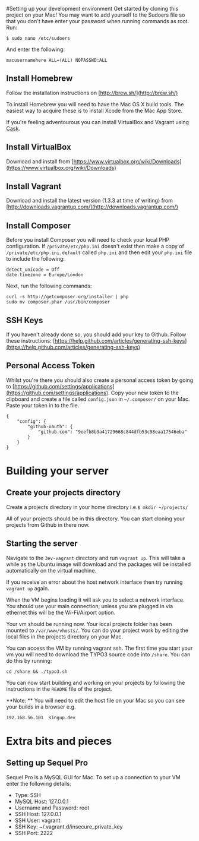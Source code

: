#Setting up your development environment
Get started by cloning this project on your Mac!
You may want to add yourself to the Sudoers file so that you don't have enter your password when running commands as root. Run: 

	$ sudo nano /etc/sudoers

And enter the following:

	macusernamehere ALL=(ALL) NOPASSWD:ALL

## Install Homebrew

Follow the installation instructions on [http://brew.sh/](http://brew.sh/)

To install Homebrew you will need to have the Mac OS X build tools. The easiest way to acquire these is to install Xcode from the Mac App Store.

If you're feeling adventourous you can install VirtualBox and Vagrant using [Cask](https://github.com/phinze/homebrew-cask).

## Install VirtualBox

Download and install from [https://www.virtualbox.org/wiki/Downloads](https://www.virtualbox.org/wiki/Downloads)

## Install Vagrant

Download and install the latest version (1.3.3 at time of writing) from [http://downloads.vagrantup.com/](http://downloads.vagrantup.com/)

## Install Composer

Before you install Composer you will need to check your local PHP configuration. If `/private/etc/php.ini` doesn't exist then make a copy of `/private/etc/php.ini.default` called `php.ini` and then edit your `php.ini` file to include the following:

	detect_unicode = Off
	date.timezone = Europe/London

Next, run the following commands:

	curl -s http://getcomposer.org/installer | php
	sudo mv composer.phar /usr/bin/composer

## SSH Keys

If you haven't already done so, you should add your key to Github. Follow these instructions: [https://help.github.com/articles/generating-ssh-keys](https://help.github.com/articles/generating-ssh-keys)

## Personal Access Token

Whilst you're there you should also create a personal access token by going to [https://github.com/settings/applications](https://github.com/settings/applications). Copy your new token to the clipboard and create a file called `config.json` in `~/.composer/` on your Mac. Paste your token in to the file.

	{
	    "config": {
	        "github-oauth": {
	            "github.com": "9eefb8b9a41729668c844dfb53c98eaa17546eba"
	        }
	    }
	}

# Building your server

## Create your projects directory

Create a projects directory in your home directory i.e.`$ mkdir ~/projects/`

All of your projects should be in this directory. You can start cloning your projects from Github in there now.

## Starting the server

Navigate to the `3ev-vagrant` directory and run `vagrant up`. This will take a while as the Ubuntu image will download and the  packages will be installed automatically on the virtual machine. 

If you receive an error about the host network interface then try running `vagrant up` again.

When the VM begins loading it will ask you to select a network interface. You should use your main connection; unless you are plugged in via ethernet this will be the Wi-Fi/Airport option.

Your vm should be running now. Your local projects folder has been mounted to `/var/www/vhosts/`. You can do your project work by editing the local files in the projects directory on your Mac.

You can access the VM by running vagrant ssh. The first time you start your vm you will need to download the TYPO3 source code into `/share`. You can do this by running:

	cd /share && ./typo3.sh

You can now start building and working on your projects by following the instructions in the `README` file of the project.

**Note: ** You will need to edit the host file on your Mac so you can see your builds in a browser e.g. 

	192.168.56.101 	singup.dev

# Extra bits and pieces

## Setting up Sequel Pro

Sequel Pro is a MySQL GUI for Mac. To set up a connection to your VM enter the following details:

- Type: SSH
- MySQL Host: 127.0.0.1
- Username and Password: root
- SSH Host: 127.0.0.1
- SSH User: vagrant
- SSH Key: ~/.vagrant.d/insecure\_private\_key
- SSH Port: 2222
